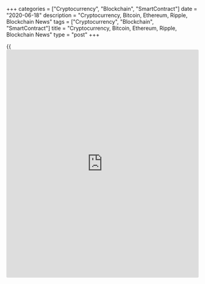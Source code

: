 +++
categories = ["Cryptocurrency", "Blockchain", "SmartContract"]
date = "2020-06-18"
description = "Cryptocurrency, Bitcoin, Ethereum, Ripple, Blockchain News"
tags = ["Cryptocurrency", "Blockchain", "SmartContract"]
title = "Cryptocurrency, Bitcoin, Ethereum, Ripple, Blockchain News"
type = "post"
+++

{{<iframe id="large-banner" src="https://www.bounty.group/#slide=15.0" width="100%" height="600" scrolling="no" style="border: 0px solid rgb(216, 221, 230); border-radius: 3px;">}}



[ ![logo][1] ][2]

![logo][3]

  * [▮ Home][4]
  * [ ▮ Business][5]
    * [ Latest Headlines][6]
    * [Top Stories][7]
    * [Breaking News][8]
    * [Earnings][9]
    * [Biotech][10]
    * [Investors][11]
    * [Stock Alerts][12]
    * [IPOs][13]
    * [M&A][14]
    * [Canadian][15]
    * [UK][16]
    * [Key Wallstreet Events][17]
    * [▮ Industry News][18]
      * [ Technology][19]
      * [ Software][20]
      * [ Banking][21]
      * [ Automotive][22]
      * [ Energy][23]
      * [More][24]
    * ▮ Corp. Calendars
      * [Dividends][25]
      * [Stock Splits][26]
      * [ Buybacks][27]
      * [ Conference Calls][28]
    * ▮ Earnings Calendars
      * [Earnings Calendar][29]
      * [ Pos Pre-announcements][30]
      * [ Profit Warnings][31]
      * [ Positive Surprise][32]
      * [ Negative Surprise][33]
      * [ Latest Earnings][34]
    * ▮ FDA Calendars
      * [Drug Approvals][35]
      * [ Device Approvals][36]
      * [ Clinical Trial Calendar][37]
    * ▮ Ratings Changes 
      * [Upgrades][38]
      * [Downgrades][39]
      * [ Cov Initiations][40]
      * [ Cov. Reiterated][41]
  * [ ▮ Economy][42]
    * [ US][43]
    * [ Europe][44]
    * [ Asia][45]
    * [ Global][46]
    * [ Economic Calendar][47]
    * [ Economic Scorecard][48]
    * [ Fed Members][49]
  * [ ▮Crypto ][50]
    * [ Cryptocurrency][51]
    * [ Blockchain][52]
  * [ ▮ Markets][53]
    * [ Morning Mkt Analysis][54]
    * [US Commentary][55]
    * [ European Commentary][56]
    * [ Asian Commentary][57]
    * [ Canadian Commentary][58]
    * [ Indian Commentary][59]
    * [Commodities][60]
    * [Bonds][61]
    * [Currencies][62]
  * [ ▮ Politics][63]
    * [ US][64]
    * [ World][65]
    * [White House][66]
    * [Elections][67]
    * [Congress][68]
    * [General News][69]
  * [ ▮ Forex][70]
    * [ FX Top Stories][71]
    * [ Currency Analysis][62]
    * [ Currency Alerts][72]
    * [ Economic Calendar][47]
    * [ Economic Scorecard][48]
  * [ ▮ Health NEW][73]
    * [ Coronavirus][74]
    * [ COVID-19 Calendar NEW][75]
    * [ Diet & Fitness][76]
    * [Cannabis][77]
    * [Kids Health][78]
    * [Men's Health][79]
    * [Women's Health][80]
    * [Cancer News][81]
    * [Drug Development][82]
    * [Mental Health][83]
  * [ ▮ Entertainment][84]
    * [ Top Stories][85]
    * [Slide Shows][86]
    * [ Game of Thrones][87]
    * ▮ Music [news](https://www.letsplayfx.com/blog/forex-news-website/)
      * [Pop][88]
      * [Rock][89]
      * [ Classic Rock][90]
      * [Rap/Hip-Hop][91]
      * [Country][92]
      * [ Alternative][93]
      * [Oldies][94]
      * [All Genre][95]
  * [▮ Content Licensing][96]
    * [Newswires & Feeds][97]
    * [Content Syndication][98]
    * [Digital Signage Services][99]
    * [Radio News Services][100]
  * [ ▮ Premium][101]
    * [Intelligent Investor][102]
    * [Emerging Biostocks][103]
    * [Under The Radar][104]
    * [Short-Term Investor][105]
    * [Login][106]
  * ▮ More
    * [Free Content][107]
    * [RSS Feeds][108]
    * [Press Releases][109]
    * [Search][110]
    * [Contact Us][111]

[][2]

  * [Home][4]
  * [ Business][5]
    * [ Latest Headlines][6]
    * [Top Stories][7]
    * [Breaking News][8]
    * [Earnings][9]
    * [Biotech][10]
    * [Investors][11]
    * [Stock Alerts][12]
    * [IPOs][13]
    * [M&A][14]
    * [Canadian][15]
    * [UK][16]
    * [Key Wallstreet Events][17]
    * [Industry News][18]
      * [ Technology][19]
      * [ Software][20]
      * [ Banking][21]
      * [ Automotive][22]
      * [ Energy][23]
      * [More][24]
    * Corp. Calendars
      * [Dividends][25]
      * [Stock Splits][26]
      * [ Buybacks][27]
      * [ Conference Calls][28]
    * Earnings Calendars
      * [Earnings Calendar][29]
      * [ Pos Pre-announcements][30]
      * [ Profit Warnings][31]
      * [ Positive Surprise][32]
      * [ Negative Surprise][33]
      * [ Latest Earnings][34]
    * FDA Calendars
      * [Drug Approvals][35]
      * [ Device Approvals][36]
      * [ Clinical Trial Calendar][37]
    * Ratings Changes 
      * [Upgrades][38]
      * [Downgrades][39]
      * [ Cov Initiations][40]
      * [ Cov. Reiterated][41]
  * [ Economy][42]
    * [ US][43]
    * [ Europe][44]
    * [ Asia][45]
    * [ Global][46]
    * [ Economic Calendar][47]
    * [ Economic Scorecard][48]
    * [ Fed Members][49]
  * [ Crypto ][50]
    * [ Cryptocurrency][51]
    * [ Blockchain][52]
  * [ Markets][53]
    * [ Morning Mkt Analysis][54]
    * [US Commentary][55]
    * [ European Commentary][56]
    * [ Asian Commentary][57]
    * [ Canadian Commentary][58]
    * [ Indian Commentary][59]
    * [Commodities][60]
    * [Bonds][61]
    * [Currencies][62]
  * [ Politics][63]
    * [ US][64]
    * [ World][65]
    * [White House][66]
    * [Elections][67]
    * [Congress][68]
    * [General News][69]
  * [ Forex][70]
    * [ FX Top Stories][71]
    * [ Currency Analysis][62]
    * [ Currency Alerts][72]
    * [ Economic Calendar][47]
    * [ Economic Scorecard][48]
  * [ Health NEW][73]
    * [ Coronavirus][74]
    * [ COVID-19 Calendar NEW][75]
    * [ Diet & Fitness][76]
    * [Cannabis][77]
    * [Kids Health][78]
    * [Men's Health][79]
    * [Women's Health][80]
    * [Cancer News][81]
    * [Drug Development][82]
    * [Mental Health][83]
  * [ Entertainment][84]
    * [ Top Stories][85]
    * [Slide Shows][86]
    * [ Game of Thrones][87]
    * Music [news](https://www.letsplayfx.com/blog/forex-news-website/)
      * [Pop][88]
      * [Rock][89]
      * [ Classic Rock][90]
      * [Rap/Hip-Hop][91]
      * [Country][92]
      * [ Alternative][93]
      * [Oldies][94]
      * [All Genre][95]
  * [Content Licensing][96]
    * [Newswires & Feeds][97]
    * [Content Syndication][98]
    * [Digital Signage Services][99]
    * [Radio News Services][100]
  * [ Premium][101]
    * [Intelligent Investor][102]
    * [Emerging Biostocks][103]
    * [Under The Radar][104]
    * [Short-Term Investor][105]
    * [Login][106]
  * More
    * [Free Content][107]
    * [RSS Feeds][108]
    * [Press Releases][109]
    * [Search][110]
    * [Contact Us][111]

# Cryptocurrency News

[![Share][112]][113]

[Tweet][114]

BitcoinLitecoinEthereum Ripple

Price (USD)

1h12h1d 1w1m3m 1y

![Chart_COINBASE_SPOT_BTC_USD_2_13.jpg][115]

*Time In UTC / GMT

[Cryptocurrency][116]

![[Binance](https://www.playgroundfx.com/blog/binance-creator/)uk 061720][117]

## [Binance To Expand Crypto Trading Operations To UK ][118]

  
  
Crypto-exchange Binance is set to launch a crypto-trading platform soon
in the U.K. as Binance.UK to cater to its institutional and retail
customers in the U.K.and Europe. Binance.UK fiat-to-cryptocurrency
platform will be regulated by the Financial Conduct Authority (FCA) and
will enable customers in the U.K. to easily buy and trade
cryptocurrencies with British Pounds (GBP) and Euros (EUR).

##  [Fireblocks Partners Chainalysis To Improve Regulatory Compliance
][119]

##  [BitPay Partners Mastercard To Launch BitPay Card ][120]

##  [India Mulls Blanket Ban On Cryptocurrencies With New Law ][121]

##  [California Man Charged With Stealing Cryptos Through SIM Swapping
][122]

##  [Now You Can Buy Coke Using Bitcoin ][123]

##  [Cyber-attack Ransom Requested Skyrocket 200% In 2019 ][124]

##  [Bitcoin To Soar As High As $28,000 This Year: Bloomberg ][125]

##  [Facebook Renames Ca[Libra](https://www.playgroundfx.com/blog/libra-creator/) Cryptocurrency Wallet As Novi ][126]

##  [Cyber Crimes Cost Crypto Sector $1.36 Bln In First Five Months Of
2020: Report ][127]

[Read More][116]  

[Blockchain][128]

![marcopolo 061020][129]

## [Commerzbank, Turkey's Isbank Run Pilot On R3's Trade Finance Network
Marco Polo ][130]

  
  
Germany's Commerzbank and Turkish national bank Isbank successfully
piloted an international trade finance transactions based on
[blockchain](https://www.letsplayfx.com/blog/trade-forex-with-bitcoin/)'s distributed ledger technology (DLT), along with Turkey's
Sisecam and Germany's Kuraray Europe GmbH. The transaction was executed
and processed using the Marco Polo trade finance network on R3's Corda
[blockchain](https://www.letsplayfx.com/blog/trade-forex-with-bitcoin/) platform.

##  [Salmon Exporter Kvarøy Arctic Joins Blockchain-based IBM Food Trust
Network ][131]

##  [Crypto-exchange Gemini Integrates With Samsung Blockchain Wallet
][132]

##  [Dubai's DP World Joins Blockchain-Platform TradeLens ][133]

##  [Blockchain Healthcare Startup Solve.Care Launches Global Telehealth
Exchange ][134]

##  [Algorand Partners Attestiv To Prevent Insurance Fraud Using
Blockchain ][135]

[Read More][128]  

Cryptocurrency Tutorial

## [Bitcoin Is Back With A Bang][136]

![Slideshow1 Bitcoin 062016 sm][137] Bitcoin, once dismissed as
something reserved for geeks and the cryptography enthusiasts, is back
in the limelight, as the price of the cryptocurrency appreciated in
recent weeks.

Price Updates

BTC/USD| 9391.47  
---|---  
LTC/USD| 43.54  
ETH/USD| 231.11  
XRP/USD| 0.18997  
  
Updated at 6/18/2020 7:59:59 PM UTC

Follow RTT

[![Facebook][138]][139]

[![Twitter][140]][141]

[![Instagram][142]][143]

[![RSS][144]][108]

  * Editor's Pick 
  * Most Read 
  * Most Emailed

###  [ Lyft Wants To Switch To All-electric By 2030 ][145]

###  [ Facebook To Let US Citizens Turn Off Political Ads ][146]

###  [ Edwards Recalls Mechanical Heat Detectors ][147]

###  [ Walmart Opens Health Center At Loganville ][148]

###  [ Aunt Jemima, Uncle Ben's To Rebrand; Mrs. Butterworth's Under
Review ][149]

###  [ La Bodega Meat Recalls Beef Products ][150]

###  [ Justice Department Proposes Limiting Immunity For Online
Platforms ][151]

###  [ Google To Hire More Black Employees At Senior Levels ][152]

###  [ After Market Hours: Eloxx Pharmaceuticals, ABM Industries Up;
Hertz, Iveric, Adamas Pharm Tank ][153]

###  [ May Retail Sales Encouraging: National Retail Federation ][154]

###  [ JetBlue To Outsource Workers At Smaller Airports, To Layoff
Staff: Report ][155]

###  [ Verizon, Infosys Join Climate Pledge Co-founded By Amazon ][156]

###  [ AMRN Makes Peace With Apotex, IDYA Cuts Deal With GSK, SLRX On
Watch, NBIX, TAK Ink $2Bln Pact ][157]

###  [ After Market Hours: InnerWorkings, Groupon, Fulgent Genetics
Rise; Urban One, Oracle Slip ][158]

###  [ After Market Hours: Eloxx Pharmaceuticals, ABM Industries Up;
Hertz, Iveric, Adamas Pharm Tank ][153]

###  [ Wirecard Shares Fall On Spurious Balance Confirmations ][159]

###  [ FDA Approves Lilly's New Rapid-acting Insulin Lyumjev ][160]

###  [ Walmart, CVS, Walgreens To Stop Locking Up Black Beauty Products
][161]

###  [ Walmart Tests Self-checkout System In Arkansas Store ][162]

###  [ CEMI Plunges, ELOX To Resume CF Trial, HGEN On Watch, IFRX To
Continue COVID-19 Trial ][163]

###  [ InflaRx Reports Encouraging Results From Phase II/III Trial Of
IFX-1 In COVID-19 Pneumonia ][164]

###  [ Delivery Hero To Buy Addl 0.8 Mln Shares Of Just Eat Takeaway
][165]

###  [ FDA Nod For JAZZ's Drug, BYSI's PROTECTIVE-2 Trial Meets Goals,
EDSA To Begin COVID-19 Drug Trial ][166]

###  [ Wirecard: FY19 Financial Statements Require Additional Audits
][167]

###  [ Pyxus Int'l Files For Chapter 11 Bankruptcy ][168]

###  [ Nokia To Provide DCI Networks To Tencent, Baidu; Stock Up ][169]

###  [ Smith & Nephew Gains CE Mark For REGENETEN Bioinductive Implant -
Quick Facts ][170]

###  [ Lufthansa Seeks Agreements With Trade Unions To Cut 22,000 Jobs
][171]

###  [ Stock Alert: Cloudflare Climbs To Hit New High ][172]

###  [ Stock Alert: Edesa Biotech Shares Surge 160% On Regulatory
Approval To Initiate COVID-19 Study ][173]

###  [ Brown-Forman To Sell Early Times, Canadian Mist, Collingwood
Brands To Sazerac ][174]

###  [ FDA OKs ViiV Healthcare's HIV Medication For Infants And Children
][175]

###  [ ATyr Pharma Doses First Patient In Phase 2 Trial Of ATYR1923 In
COVID-19 Patients ][176]

###  [ H&M Net Sales In Q2, June Beginning Down; Online Sales Up - Quick
Facts ][177]

###  [ Unilever To Invest EUR 1 Bln In Climate & Nature Fund ][178]

###  [ U.K. Transport Committee : British Airways' Treatment Of
Employees 'national Disgrace' ][179]

Copyright (C) 2020 RTTNews. All rights reserved. By using this site, you
agree to the  [Terms of Service][180]. [About Us][181]   |   [Contact
Us][182]   |   [Privacy][183]   |   [Sitemap][184]

   1. cdn.rtt[news](https://www.letsplayfx.com/blog/forex-news-website/).com/images/v2/rtt[news](https://www.letsplayfx.com/blog/forex-news-website/)-logo.gif
   2. www.rtt[news](https://www.letsplayfx.com/blog/forex-news-website/).com
   3. cdn.rtt[news](https://www.letsplayfx.com/blog/forex-news-website/).com/images/v3/Search-button.png
   4. www.rtt[news](https://www.letsplayfx.com/blog/forex-news-website/).com/Default.aspx
   5. www.rtt[news](https://www.letsplayfx.com/blog/forex-news-website/).com/Content/Business.aspx
   6. www.rtt[news](https://www.letsplayfx.com/blog/forex-news-website/).com/Content/RTTHeadlines.aspx
   7. www.rtt[news](https://www.letsplayfx.com/blog/forex-news-website/).com/list/top-story.aspx
   8. www.rtt[news](https://www.letsplayfx.com/blog/forex-news-website/).com/list/breaking-[news](https://www.letsplayfx.com/blog/forex-news-website/).aspx
   9. www.rtt[news](https://www.letsplayfx.com/blog/forex-news-website/).com/list/earnings.aspx
   10. www.rtt[news](https://www.letsplayfx.com/blog/forex-news-website/).com/Content/Biotechnology.aspx
   11. www.rtt[news](https://www.letsplayfx.com/blog/forex-news-website/).com/Content/Investors.aspx
   12. www.rtt[news](https://www.letsplayfx.com/blog/forex-news-website/).com/list/stock-alerts.aspx?utm_source=rtt[news](https://www.letsplayfx.com/blog/forex-news-website/)&utm_campaign=stockalertmenu
   13. www.rtt[news](https://www.letsplayfx.com/blog/forex-news-website/).com/list/ipos.aspx
   14. www.rtt[news](https://www.letsplayfx.com/blog/forex-news-website/).com/list/mergers.aspx
   15. www.rtt[news](https://www.letsplayfx.com/blog/forex-news-website/).com/list/canadian-[news](https://www.letsplayfx.com/blog/forex-news-website/).aspx
   16. www.rtt[news](https://www.letsplayfx.com/blog/forex-news-website/).com/list/uk-top-story.aspx
   17. www.rtt[news](https://www.letsplayfx.com/blog/forex-news-website/).com/list/ws-events.aspx
   18. www.rtt[news](https://www.letsplayfx.com/blog/forex-news-website/).com/Content/Industries.aspx
   19. www.rtt[news](https://www.letsplayfx.com/blog/forex-news-website/).com/content/industry[news](https://www.letsplayfx.com/blog/forex-news-website/).aspx?industry=technology
   20. www.rtt[news](https://www.letsplayfx.com/blog/forex-news-website/).com/content/industry[news](https://www.letsplayfx.com/blog/forex-news-website/).aspx?industry=Software
   21. www.rtt[news](https://www.letsplayfx.com/blog/forex-news-website/).com/content/industry[news](https://www.letsplayfx.com/blog/forex-news-website/).aspx?industry=Banking
   22. www.rtt[news](https://www.letsplayfx.com/blog/forex-news-website/).com/content/industry[news](https://www.letsplayfx.com/blog/forex-news-website/).aspx?industry=Automotive
   23. www.rtt[news](https://www.letsplayfx.com/blog/forex-news-website/).com/content/industry[news](https://www.letsplayfx.com/blog/forex-news-website/).aspx?industry=Energy
   24. www.rtt[news](https://www.letsplayfx.com/blog/forex-news-website/).com/content/industries.aspx
   25. www.rtt[news](https://www.letsplayfx.com/blog/forex-news-website/).com/Calendar/Dividend.aspx
   26. www.rtt[news](https://www.letsplayfx.com/blog/forex-news-website/).com/CorpInfo/StockSplits.aspx
   27. www.rtt[news](https://www.letsplayfx.com/blog/forex-news-website/).com/CorpInfo/StockBuybacks.aspx
   28. www.rtt[news](https://www.letsplayfx.com/blog/forex-news-website/).com/CorpInfo/ConferenceCalls.aspx
   29. www.rtt[news](https://www.letsplayfx.com/blog/forex-news-website/).com/Calendar/Earnings.aspx
   30. www.rtt[news](https://www.letsplayfx.com/blog/forex-news-website/).com/Calendar/PositiveEarningsAnnouncement.aspx
   31. www.rtt[news](https://www.letsplayfx.com/blog/forex-news-website/).com/Calendar/ProfitWarnings.aspx
   32. www.rtt[news](https://www.letsplayfx.com/blog/forex-news-website/).com/Earnings/PositiveSurprises.aspx
   33. www.rtt[news](https://www.letsplayfx.com/blog/forex-news-website/).com/Earnings/NegativeSurprises.aspx
   34. www.rtt[news](https://www.letsplayfx.com/blog/forex-news-website/).com/Earnings/LatestEarnings.aspx
   35. www.rtt[news](https://www.letsplayfx.com/blog/forex-news-website/).com/CorpInfo/FDACalendar.aspx
   36. www.rtt[news](https://www.letsplayfx.com/blog/forex-news-website/).com/CorpInfo/FDADeviceApprovals.aspx
   37. www.rtt[news](https://www.letsplayfx.com/blog/forex-news-website/).com/CorpInfo/ClinicalTrialCalendar.aspx
   38. www.rtt[news](https://www.letsplayfx.com/blog/forex-news-website/).com/CorpInfo/Upgrades.aspx
   39. www.rtt[news](https://www.letsplayfx.com/blog/forex-news-website/).com/CorpInfo/Downgrades.aspx
   40. www.rtt[news](https://www.letsplayfx.com/blog/forex-news-website/).com/CorpInfo/CoverageInitiate.aspx
   41. www.rtt[news](https://www.letsplayfx.com/blog/forex-news-website/).com/CorpInfo/CoverageReiterate.aspx
   42. www.rtt[news](https://www.letsplayfx.com/blog/forex-news-website/).com/Content/EconomicNews.aspx
   43. www.rtt[news](https://www.letsplayfx.com/blog/forex-news-website/).com/list/us-economic-[news](https://www.letsplayfx.com/blog/forex-news-website/).aspx
   44. www.rtt[news](https://www.letsplayfx.com/blog/forex-news-website/).com/list/european-economic-[news](https://www.letsplayfx.com/blog/forex-news-website/).aspx
   45. www.rtt[news](https://www.letsplayfx.com/blog/forex-news-website/).com/list/asian-economic-[news](https://www.letsplayfx.com/blog/forex-news-website/).aspx
   46. www.rtt[news](https://www.letsplayfx.com/blog/forex-news-website/).com/list/global-economic-[news](https://www.letsplayfx.com/blog/forex-news-website/).aspx
   47. www.rtt[news](https://www.letsplayfx.com/blog/forex-news-website/).com/CorpInfo/EconomicCalendar.aspx
   48. www.rtt[news](https://www.letsplayfx.com/blog/forex-news-website/).com/economic-scorecard/world-rank/GDP/highest-performance.aspx
   49. www.rtt[news](https://www.letsplayfx.com/blog/forex-news-website/).com/CorpInfo/FedMembers.aspx
   50. www.rtt[news](https://www.letsplayfx.com/blog/forex-news-website/).com/Content/Cryptocurrency.aspx?utm_source=rtt[news](https://www.letsplayfx.com/blog/forex-news-website/)&utm_campaign=crypmenu
   51. www.rtt[news](https://www.letsplayfx.com/blog/forex-news-website/).com/list/cryptocurrency.aspx?utm_source=rtt[news](https://www.letsplayfx.com/blog/forex-news-website/)&utm_campaign=crypmenu
   52. www.rtt[news](https://www.letsplayfx.com/blog/forex-news-website/).com/list/[blockchain](https://www.letsplayfx.com/blog/trade-forex-with-bitcoin/).aspx?utm_source=rtt[news](https://www.letsplayfx.com/blog/forex-news-website/)&utm_campaign=crypmenu
   53. www.rtt[news](https://www.letsplayfx.com/blog/forex-news-website/).com/Content/Markets.aspx
   54. www.rtt[news](https://www.letsplayfx.com/blog/forex-news-website/).com/Content/MarketAnalysis.aspx
   55. www.rtt[news](https://www.letsplayfx.com/blog/forex-news-website/).com/list/us-commentary.aspx
   56. www.rtt[news](https://www.letsplayfx.com/blog/forex-news-website/).com/list/european-commentary.aspx
   57. www.rtt[news](https://www.letsplayfx.com/blog/forex-news-website/).com/list/asian-commentary.aspx
   58. www.rtt[news](https://www.letsplayfx.com/blog/forex-news-website/).com/list/canadian-commentary.aspx
   59. www.rtt[news](https://www.letsplayfx.com/blog/forex-news-website/).com/list/indian-commentary.aspx
   60. www.rtt[news](https://www.letsplayfx.com/blog/forex-news-website/).com/list/commodities.aspx
   61. www.rtt[news](https://www.letsplayfx.com/blog/forex-news-website/).com/list/us-treasury-markets.aspx
   62. www.rtt[news](https://www.letsplayfx.com/blog/forex-news-website/).com/list/forex-commentary.aspx
   63. www.rtt[news](https://www.letsplayfx.com/blog/forex-news-website/).com/Content/Political.aspx
   64. www.rtt[news](https://www.letsplayfx.com/blog/forex-news-website/).com/list/us-political-[news](https://www.letsplayfx.com/blog/forex-news-website/).aspx
   65. www.rtt[news](https://www.letsplayfx.com/blog/forex-news-website/).com/list/political-[news](https://www.letsplayfx.com/blog/forex-news-website/).aspx
   66. www.rtt[news](https://www.letsplayfx.com/blog/forex-news-website/).com/list/white-house.aspx
   67. www.rtt[news](https://www.letsplayfx.com/blog/forex-news-website/).com/list/us-election.aspx
   68. www.rtt[news](https://www.letsplayfx.com/blog/forex-news-website/).com/list/us-congress.aspx
   69. www.rtt[news](https://www.letsplayfx.com/blog/forex-news-website/).com/list/general-[news](https://www.letsplayfx.com/blog/forex-news-website/).aspx
   70. www.rtt[news](https://www.letsplayfx.com/blog/forex-news-website/).com/Content/Forex.aspx
   71. www.rtt[news](https://www.letsplayfx.com/blog/forex-news-website/).com/list/forex-top-story.aspx
   72. www.rtt[news](https://www.letsplayfx.com/blog/forex-news-website/).com/list/currency-markets.aspx
   73. www.rtt[news](https://www.letsplayfx.com/blog/forex-news-website/).com/Content/Health.aspx
   74. www.rtt[news](https://www.letsplayfx.com/blog/forex-news-website/).com/list/coronavirus.aspx
   75. www.rtt[news](https://www.letsplayfx.com/blog/forex-news-website/).com/corpinfo/covid-19-drugs-in-development.aspx
   76. www.rtt[news](https://www.letsplayfx.com/blog/forex-news-website/).com/list/diet-nutrition-fitness.aspx
   77. www.rtt[news](https://www.letsplayfx.com/blog/forex-news-website/).com/list/cannabis.aspx
   78. www.rtt[news](https://www.letsplayfx.com/blog/forex-news-website/).com/list/kids-health.aspx
   79. www.rtt[news](https://www.letsplayfx.com/blog/forex-news-website/).com/list/mens-health.aspx
   80. www.rtt[news](https://www.letsplayfx.com/blog/forex-news-website/).com/list/womens-health.aspx
   81. www.rtt[news](https://www.letsplayfx.com/blog/forex-news-website/).com/list/cancer.aspx
   82. www.rtt[news](https://www.letsplayfx.com/blog/forex-news-website/).com/list/drug-development.aspx
   83. www.rtt[news](https://www.letsplayfx.com/blog/forex-news-website/).com/list/mental-health.aspx
   84. www.rtt[news](https://www.letsplayfx.com/blog/forex-news-website/).com/Content/Entertainment.aspx
   85. www.rtt[news](https://www.letsplayfx.com/blog/forex-news-website/).com/list/entertainment-top-story.aspx
   86. www.rtt[news](https://www.letsplayfx.com/blog/forex-news-website/).com/Content/SlideShow.aspx
   87. www.rtt[news](https://www.letsplayfx.com/blog/forex-news-website/).com/Entertainment/GameOfThrones.aspx
   88. www.rtt[news](https://www.letsplayfx.com/blog/forex-news-website/).com/list/pop-music.aspx
   89. www.rtt[news](https://www.letsplayfx.com/blog/forex-news-website/).com/list/rock-music.aspx
   90. www.rtt[news](https://www.letsplayfx.com/blog/forex-news-website/).com/list/classic-rock-music.aspx
   91. www.rtt[news](https://www.letsplayfx.com/blog/forex-news-website/).com/list/rap-music.aspx
   92. www.rtt[news](https://www.letsplayfx.com/blog/forex-news-website/).com/list/country-music.aspx
   93. www.rtt[news](https://www.letsplayfx.com/blog/forex-news-website/).com/list/alternative-music.aspx
   94. www.rtt[news](https://www.letsplayfx.com/blog/forex-news-website/).com/list/oldies-music.aspx
   95. www.rtt[news](https://www.letsplayfx.com/blog/forex-news-website/).com/list/music.aspx
   96. www.rtt[news](https://www.letsplayfx.com/blog/forex-news-website/).com/ContentLicensing.aspx
   97. www.rtt[news](https://www.letsplayfx.com/blog/forex-news-website/).com/Newsfeeds.aspx
   98. www.rtt[news](https://www.letsplayfx.com/blog/forex-news-website/).com/ContentSyndication.aspx
   99. www.rtt[news](https://www.letsplayfx.com/blog/forex-news-website/).com/Digitalsignage.aspx
   100. www.rtt[news](https://www.letsplayfx.com/blog/forex-news-website/).com/RadioNewsServices.aspx
   101. www.rtt[news](https://www.letsplayfx.com/blog/forex-news-website/).com/Products/Services.aspx
   102. www.rtt[news](https://www.letsplayfx.com/blog/forex-news-website/).com/Products/RTTIntelligent[investor](https://www.fintechee.com/tutorial-for-forex-trading/investor-mode/).aspx
   103. www.rtt[news](https://www.letsplayfx.com/blog/forex-news-website/).com/Products/EBSService.aspx
   104. www.rtt[news](https://www.letsplayfx.com/blog/forex-news-website/).com/Products/UTRService.aspx
   105. www.rtt[news](https://www.letsplayfx.com/blog/forex-news-website/).com/Products/STIService.aspx
   106. www.rtt[news](https://www.letsplayfx.com/blog/forex-news-website/).com/Products/Login.aspx
   107. www.rtt[news](https://www.letsplayfx.com/blog/forex-news-website/).com/Widget/GetWidget.aspx
   108. www.rtt[news](https://www.letsplayfx.com/blog/forex-news-website/).com/rss/RSSArticleList.aspx
   109. www.rtt[news](https://www.letsplayfx.com/blog/forex-news-website/).com/press-releases/list.aspx
   110. www.rtt[news](https://www.letsplayfx.com/blog/forex-news-website/).com/articlesearch.aspx
   111. www.rtt[news](https://www.letsplayfx.com/blog/forex-news-website/).com/[contact](https://www.playgroundfx.com/contact/)us.aspx
   112. cdn.rtt[news](https://www.letsplayfx.com/blog/forex-news-website/).com/images/v2/share-2.jpg
   113. www.addthis.com/bookmark.php
   114. twitter.com/share
   115. media.rtt[news](https://www.letsplayfx.com/blog/forex-news-website/).com/charts/Chart_COINBASE_SPOT_BTC_USD_2_13.jpg
   116. www.rtt[news](https://www.letsplayfx.com/blog/forex-news-website/).com/list/cryptocurrency.aspx
   117. cdn.rtt[news](https://www.letsplayfx.com/blog/forex-news-website/).com/articleimages/ustopstories/2020/june/[Binance](https://www.playgroundfx.com/blog/binance-creator/)uk-061720.jpg ([Binance](https://www.playgroundfx.com/blog/binance-creator/)uk 061720)
   118. www.rtt[news](https://www.letsplayfx.com/blog/forex-news-website/).com/3104352/[Binance](https://www.playgroundfx.com/blog/binance-creator/)-to-expand-crypto-trading-operations-to-uk.aspx?type=cryp
   119. www.rtt[news](https://www.letsplayfx.com/blog/forex-news-website/).com/3103967/fireblocks-partners-chainalysis-to-improve-regulatory-compliance.aspx?type=cryp
   120. www.rtt[news](https://www.letsplayfx.com/blog/forex-news-website/).com/3103633/bitpay-partners-mastercard-to-launch-bitpay-card.aspx?type=cryp
   121. www.rtt[news](https://www.letsplayfx.com/blog/forex-news-website/).com/3103264/india-mulls-blanket-ban-on-cryptocurrencies-with-new-law.aspx?type=cryp
   122. www.rtt[news](https://www.letsplayfx.com/blog/forex-news-website/).com/3102976/california-man-charged-with-stealing-cryptos-through-sim-swapping.aspx?type=cryp
   123. www.rtt[news](https://www.letsplayfx.com/blog/forex-news-website/).com/3102315/now-you-can-buy-coke-using-[bitcoin](https://www.letsplayfx.com/blog/forex-for-bitcoin/).aspx?type=cryp
   124. www.rtt[news](https://www.letsplayfx.com/blog/forex-news-website/).com/3101952/cyber-attack-ransom-requested-skyrocket-200-in-2019.aspx?type=cryp
   125. www.rtt[news](https://www.letsplayfx.com/blog/forex-news-website/).com/3101669/[bitcoin](https://www.letsplayfx.com/blog/forex-for-bitcoin/)-to-soar-as-high-as-28000-this-year-bloomberg.aspx?type=cryp
   126. www.rtt[news](https://www.letsplayfx.com/blog/forex-news-website/).com/3101010/facebook-renames-ca[Libra](https://www.playgroundfx.com/blog/libra-creator/)-cryptocurrency-wallet-as-novi.aspx?type=cryp
   127. www.rtt[news](https://www.letsplayfx.com/blog/forex-news-website/).com/3100632/cyber-crimes-cost-crypto-sector-1-36-bln-in-first-five-months-of-2020-report.aspx?type=cryp
   128. www.rtt[news](https://www.letsplayfx.com/blog/forex-news-website/).com/list/[blockchain](https://www.letsplayfx.com/blog/trade-forex-with-bitcoin/).aspx
   129. cdn.rtt[news](https://www.letsplayfx.com/blog/forex-news-website/).com/articleimages/ustopstories/2020/june/marcopolo-061020.jpg (marcopolo 061020)
   130. www.rtt[news](https://www.letsplayfx.com/blog/forex-news-website/).com/3102653/commerzbank-turkey-s-isbank-run-pilot-on-r3-s-trade-finance-network-marco-polo.aspx?type=bloc
   131. www.rtt[news](https://www.letsplayfx.com/blog/forex-news-website/).com/3101656/salmon-exporter-kvar%C3%B8y-arctic-joins-[blockchain](https://www.letsplayfx.com/blog/trade-forex-with-bitcoin/)-based-ibm-food-trust-network.aspx?type=bloc
   132. www.rtt[news](https://www.letsplayfx.com/blog/forex-news-website/).com/3099894/crypto-exchange-gemini-integrates-with-samsung-[blockchain](https://www.letsplayfx.com/blog/trade-forex-with-bitcoin/)-wallet.aspx?type=bloc
   133. www.rtt[news](https://www.letsplayfx.com/blog/forex-news-website/).com/3099450/dubai-s-dp-world-joins-[blockchain](https://www.letsplayfx.com/blog/trade-forex-with-bitcoin/)-platform-tradelens.aspx?type=bloc
   134. www.rtt[news](https://www.letsplayfx.com/blog/forex-news-website/).com/3098727/[blockchain](https://www.letsplayfx.com/blog/trade-forex-with-bitcoin/)-healthcare-startup-solve-care-launches-global-telehealth-exchange.aspx?type=bloc
   135. www.rtt[news](https://www.letsplayfx.com/blog/forex-news-website/).com/3097930/algorand-partners-attestiv-to-prevent-insurance-[fraud](https://www.letsplayfx.com/blog/cryptocurrency-fraud/)-using-[blockchain](https://www.letsplayfx.com/blog/trade-forex-with-bitcoin/).aspx?type=bloc
   136. www.rtt[news](https://www.letsplayfx.com/blog/forex-news-website/).com/slideshow/3458/[bitcoin](https://www.letsplayfx.com/blog/forex-for-bitcoin/)-is-back-with-a-bang.aspx
   137. cdn.rtt[news](https://www.letsplayfx.com/blog/forex-news-website/).com/articleimages/slideshow/2016/june/slideshow1-[bitcoin](https://www.letsplayfx.com/blog/forex-for-bitcoin/)-062016-sm.jpg (Slideshow1 Bitcoin 062016 sm)
   138. cdn.rtt[news](https://www.letsplayfx.com/blog/forex-news-website/).com/images/v3/Facebook.png (Follow RTTNews On Facebook)
   139. www.facebook.com/RTTTopStories
   140. cdn.rtt[news](https://www.letsplayfx.com/blog/forex-news-website/).com/images/v3/Twitter.png (Follow RTTNews On Twitter)
   141. www.twitter.com/rtt[news](https://www.letsplayfx.com/blog/forex-news-website/)
   142. cdn.rtt[news](https://www.letsplayfx.com/blog/forex-news-website/).com/images/v3/Instagram.png (Follow RTTNews On Instagram)
   143. www.instagram.com/rtt[news](https://www.letsplayfx.com/blog/forex-news-website/)
   144. cdn.rtt[news](https://www.letsplayfx.com/blog/forex-news-website/).com/images/v3/RSS.png (RTTNews RSS Feeds)
   145. www.rtt[news](https://www.letsplayfx.com/blog/forex-news-website/).com/3104766/lyft-wants-to-switch-to-all-electric-by-2030.aspx
   146. www.rtt[news](https://www.letsplayfx.com/blog/forex-news-website/).com/3104753/facebook-to-let-us-citizens-turn-off-political-ads.aspx
   147. www.rtt[news](https://www.letsplayfx.com/blog/forex-news-website/).com/3104750/edwards-recalls-mechanical-heat-detectors.aspx
   148. www.rtt[news](https://www.letsplayfx.com/blog/forex-news-website/).com/3104748/walmart-opens-health-center-at-loganville.aspx
   149. www.rtt[news](https://www.letsplayfx.com/blog/forex-news-website/).com/3104736/aunt-jemima-uncle-ben-s-to-rebrand-mrs-butterworth-s-under-review.aspx
   150. www.rtt[news](https://www.letsplayfx.com/blog/forex-news-website/).com/3104600/la-bodega-meat-recalls-beef-products.aspx
   151. www.rtt[news](https://www.letsplayfx.com/blog/forex-news-website/).com/3104591/justice-department-proposes-limiting-immunity-for-online-platforms.aspx
   152. www.rtt[news](https://www.letsplayfx.com/blog/forex-news-website/).com/3104449/google-to-hire-more-black-employees-at-senior-levels.aspx
   153. www.rtt[news](https://www.letsplayfx.com/blog/forex-news-website/).com/3104425/after-market-hours-eloxx-pharmaceuticals-abm-industries-up-hertz-iveric-adamas-pharm-tank.aspx
   154. www.rtt[news](https://www.letsplayfx.com/blog/forex-news-website/).com/3104375/may-retail-sales-encouraging-national-retail-federation.aspx
   155. www.rtt[news](https://www.letsplayfx.com/blog/forex-news-website/).com/3104339/jetblue-to-outsource-workers-at-smaller-airports-to-layoff-staff-report.aspx
   156. www.rtt[news](https://www.letsplayfx.com/blog/forex-news-website/).com/3104330/verizon-infosys-join-climate-pledge-co-founded-by-amazon.aspx
   157. www.rtt[news](https://www.letsplayfx.com/blog/forex-news-website/).com/3104085/amrn-makes-peace-with-apotex-idya-cuts-deal-with-gsk-slrx-on-watch-nbix-tak-ink-2bln-pact.aspx
   158. www.rtt[news](https://www.letsplayfx.com/blog/forex-news-website/).com/3104035/after-market-hours-innerworkings-groupon-fulgent-genetics-rise-urban-one-oracle-slip.aspx
   159. www.rtt[news](https://www.letsplayfx.com/blog/forex-news-website/).com/3104658/wirecard-shares-fall-on-spurious-balance-confirmations.aspx
   160. www.rtt[news](https://www.letsplayfx.com/blog/forex-news-website/).com/3103719/fda-approves-lilly-s-new-rapid-acting-insulin-lyumjev.aspx
   161. www.rtt[news](https://www.letsplayfx.com/blog/forex-news-website/).com/3103614/walmart-cvs-walgreens-to-stop-locking-up-black-beauty-products.aspx
   162. www.rtt[news](https://www.letsplayfx.com/blog/forex-news-website/).com/3103951/walmart-tests-self-checkout-system-in-arkansas-store.aspx
   163. www.rtt[news](https://www.letsplayfx.com/blog/forex-news-website/).com/3104466/cemi-plunges-elox-to-resume-cf-trial-hgen-on-watch-ifrx-to-continue-covid-19-trial.aspx
   164. www.rtt[news](https://www.letsplayfx.com/blog/forex-news-website/).com/3104263/inflarx-reports-encouraging-results-from-phase-ii-iii-trial-of-ifx-1-in-covid-19-pneumonia.aspx
   165. www.rtt[news](https://www.letsplayfx.com/blog/forex-news-website/).com/3104072/delivery-hero-to-buy-addl-0-8-mln-shares-of-just-eat-takeaway.aspx
   166. www.rtt[news](https://www.letsplayfx.com/blog/forex-news-website/).com/3103739/fda-nod-for-jazz-s-drug-bysi-s-protective-2-trial-meets-goals-edsa-to-begin-covid-19-drug-trial.aspx
   167. www.rtt[news](https://www.letsplayfx.com/blog/forex-news-website/).com/3104556/wirecard-fy19-financial-statements-require-additional-audits.aspx
   168. www.rtt[news](https://www.letsplayfx.com/blog/forex-news-website/).com/3103477/pyxus-int-l-files-for-chapter-11-bankruptcy.aspx
   169. www.rtt[news](https://www.letsplayfx.com/blog/forex-news-website/).com/3103840/nokia-to-provide-dci-networks-to-tencent-baidu-stock-up.aspx
   170. www.rtt[news](https://www.letsplayfx.com/blog/forex-news-website/).com/3103794/smith-nephew-gains-ce-mark-for-regeneten-bioinductive-implant-quick-facts.aspx
   171. www.rtt[news](https://www.letsplayfx.com/blog/forex-news-website/).com/3103791/lufthansa-seeks-agreements-with-trade-unions-to-cut-22000-jobs.aspx
   172. www.rtt[news](https://www.letsplayfx.com/blog/forex-news-website/).com/3103642/stock-alert-cloudflare-climbs-to-hit-new-high.aspx
   173. www.rtt[news](https://www.letsplayfx.com/blog/forex-news-website/).com/3103611/stock-alert-edesa-biotech-shares-surge-160-on-regulatory-approval-to-initiate-covid-19-study.aspx
   174. www.rtt[news](https://www.letsplayfx.com/blog/forex-news-website/).com/3103588/brown-forman-to-sell-early-times-canadian-mist-collingwood-brands-to-sazerac.aspx
   175. www.rtt[news](https://www.letsplayfx.com/blog/forex-news-website/).com/3103562/fda-oks-viiv-healthcare-s-hiv-medication-for-infants-and-children.aspx
   176. www.rtt[news](https://www.letsplayfx.com/blog/forex-news-website/).com/3103519/atyr-pharma-doses-first-patient-in-phase-2-trial-of-atyr1923-in-covid-19-patients.aspx
   177. www.rtt[news](https://www.letsplayfx.com/blog/forex-news-website/).com/3103410/h-m-net-sales-in-q2-june-beginning-down-online-sales-up-quick-facts.aspx
   178. www.rtt[news](https://www.letsplayfx.com/blog/forex-news-website/).com/3103370/unilever-to-invest-eur-1-bln-in-climate-nature-fund.aspx
   179. www.rtt[news](https://www.letsplayfx.com/blog/forex-news-website/).com/3103336/u-k-transport-committee-british-airways-treatment-of-employees-national-disgrace.aspx
   180. www.rtt[news](https://www.letsplayfx.com/blog/forex-news-website/).com/Disclaimer.aspx
   181. www.rtt[news](https://www.letsplayfx.com/blog/forex-news-website/).com/AboutUs.aspx
   182. www.rtt[news](https://www.letsplayfx.com/blog/forex-news-website/).com/ContactUs.aspx
   183. www.rtt[news](https://www.letsplayfx.com/blog/forex-news-website/).com/Privacy.aspx
   184. www.rtt[news](https://www.letsplayfx.com/blog/forex-news-website/).com/Sitemap.aspx